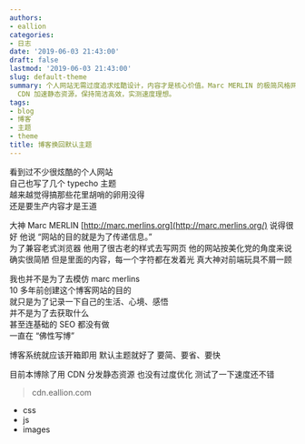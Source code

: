 ```yaml
---
authors:
- eallion
categories:
- 日志
date: '2019-06-03 21:43:00'
draft: false
lastmod: '2019-06-03 21:43:00'
slug: default-theme
summary: 个人网站无需过度追求炫酷设计，内容才是核心价值。Marc MERLIN 的极简风格网站证明了信息传递比外观更重要。博客应回归本质，专注记录生活而非技术堆砌。当前站点仅通过
  CDN 加速静态资源，保持简洁高效，实测速度理想。
tags:
- blog
- 博客
- 主题
- theme
title: 博客换回默认主题
---
```

看到过不少很炫酷的个人网站  
自己也写了几个 typecho 主题  
越来越觉得搞那些花里胡哨的卵用没得  
还是要生产内容才是王道  

大神 Marc MERLIN [http://marc.merlins.org](http://marc.merlins.org/) 说得很好
他说 “网站的目的就是为了传递信息。”  
为了兼容老式浏览器
他用了很古老的样式去写网页
他的网站按美化党的角度来说确实很简陋
但是里面的内容，每一个字符都在发着光
真大神对前端玩具不屑一顾

我也并不是为了去模仿 marc merlins  
10 多年前创建这个博客网站的目的  
就只是为了记录一下自己的生活、心境、感悟  
并不是为了去获取什么  
甚至连基础的 SEO 都没有做  
一直在 “佛性写博”

博客系统就应该开箱即用
默认主题就好了
要简、要省、要快

目前本博除了用 CDN 分发静态资源
也没有过度优化
测试了一下速度还不错
> cdn.eallion.com

- css
- js
- images